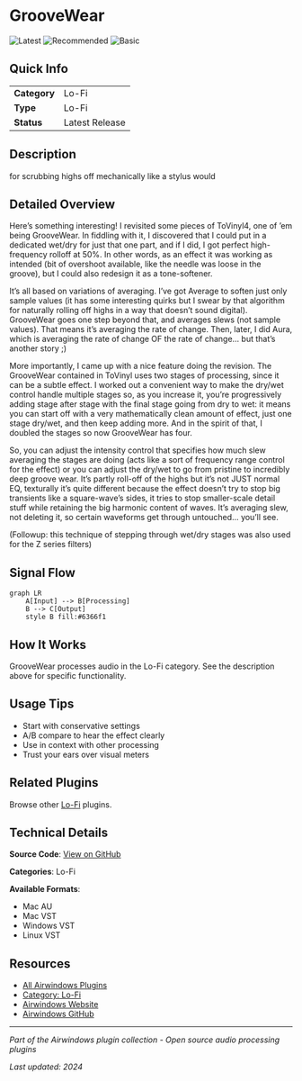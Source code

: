 # GrooveWear

![Latest](https://img.shields.io/badge/-Latest-10b981) ![Recommended](https://img.shields.io/badge/-Recommended-6366f1) ![Basic](https://img.shields.io/badge/-Basic-f59e0b)

## Quick Info

| | |
|---|---|
| **Category** | Lo-Fi |
| **Type** | Lo-Fi |
| **Status** | Latest Release |

## Description

for scrubbing highs off mechanically like a stylus would

## Detailed Overview

Here’s something interesting! I revisited some pieces of ToVinyl4, one of ’em being GrooveWear. In fiddling with it, I discovered that I could put in a dedicated wet/dry for just that one part, and if I did, I got perfect high-frequency rolloff at 50%. In other words, as an effect it was working as intended (bit of overshoot available, like the needle was loose in the groove), but I could also redesign it as a tone-softener.

It’s all based on variations of averaging. I’ve got Average to soften just only sample values (it has some interesting quirks but I swear by that algorithm for naturally rolling off highs in a way that doesn’t sound digital). GrooveWear goes one step beyond that, and averages slews (not sample values). That means it’s averaging the rate of change. Then, later, I did Aura, which is averaging the rate of change OF the rate of change… but that’s another story ;)

More importantly, I came up with a nice feature doing the revision. The GrooveWear contained in ToVinyl uses two stages of processing, since it can be a subtle effect. I worked out a convenient way to make the dry/wet control handle multiple stages so, as you increase it, you’re progressively adding stage after stage with the final stage going from dry to wet: it means you can start off with a very mathematically clean amount of effect, just one stage dry/wet, and then keep adding more. And in the spirit of that, I doubled the stages so now GrooveWear has four.

So, you can adjust the intensity control that specifies how much slew averaging the stages are doing (acts like a sort of frequency range control for the effect) or you can adjust the dry/wet to go from pristine to incredibly deep groove wear. It’s partly roll-off of the highs but it’s not JUST normal EQ, texturally it’s quite different because the effect doesn’t try to stop big transients like a square-wave’s sides, it tries to stop smaller-scale detail stuff while retaining the big harmonic content of waves. It’s averaging slew, not deleting it, so certain waveforms get through untouched… you’ll see.

(Followup: this technique of stepping through wet/dry stages was also used for the Z series filters)

## Signal Flow

```mermaid
graph LR
    A[Input] --> B[Processing]
    B --> C[Output]
    style B fill:#6366f1
```

## How It Works

GrooveWear processes audio in the Lo-Fi category. See the description above for specific functionality.

## Usage Tips

- Start with conservative settings
- A/B compare to hear the effect clearly
- Use in context with other processing
- Trust your ears over visual meters


## Related Plugins

Browse other [Lo-Fi](../categories/lo-fi.md) plugins.


## Technical Details

**Source Code**: [View on GitHub](https://github.com/airwindows/airwindows/tree/master/plugins/LinuxVST/src/GrooveWear)

**Categories**: Lo-Fi

**Available Formats**:
- Mac AU
- Mac VST
- Windows VST
- Linux VST

## Resources

- [All Airwindows Plugins](../../README.md)
- [Category: Lo-Fi](../categories/lo-fi.md)
- [Airwindows Website](https://www.airwindows.com)
- [Airwindows GitHub](https://github.com/airwindows/airwindows)

---

*Part of the Airwindows plugin collection - Open source audio processing plugins*

*Last updated: 2024*
